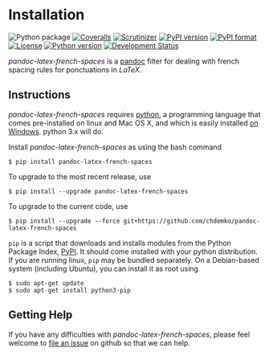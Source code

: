 Installation
============

![Python package](https://github.com/chdemko/pandoc-latex-french-spaces/workflows/Python%20package/badge.svg?branch=develop)
[![Coveralls](https://img.shields.io/coveralls/github/chdemko/pandoc-latex-french-spaces/develop.svg)](https://coveralls.io/github/chdemko/pandoc-latex-french-spaces?branch=develop)
[![Scrutinizer](https://img.shields.io/scrutinizer/g/chdemko/pandoc-latex-french-spaces.svg)](https://scrutinizer-ci.com/g/chdemko/pandoc-latex-french-spaces/)
[![PyPI version](https://img.shields.io/pypi/v/pandoc-latex-french-spaces.svg)](https://pypi.org/project/pandoc-latex-french-spaces/)
[![PyPI format](https://img.shields.io/pypi/format/pandoc-latex-french-spaces.svg)](https://pypi.org/project/pandoc-latex-french-spaces/)
[![License](https://img.shields.io/pypi/l/pandoc-latex-french-spaces.svg)](https://raw.githubusercontent.com/chdemko/pandoc-latex-french-spaces/develop/LICENSE)
[![Python version](https://img.shields.io/pypi/pyversions/pandoc-latex-french-spaces.svg)](https://pypi.org/project/pandoc-latex-french-spaces/)
[![Development Status](https://img.shields.io/pypi/status/pandoc-latex-french-spaces.svg)](https://pypi.org/project/pandoc-latex-french-spaces/)

*pandoc-latex-french-spaces* is a [pandoc] filter for dealing with french spacing rules for ponctuations in *LaTeX*.

[pandoc]: http://pandoc.org/

Instructions
------------

*pandoc-latex-french-spaces* requires [python], a programming language that comes pre-installed on linux and Mac OS X, and which is easily installed [on Windows]. python 3.x will do.

Install *pandoc-latex-french-spaces* as using the bash command

~~~shell
$ pip install pandoc-latex-french-spaces
~~~

To upgrade to the most recent release, use

~~~shell
$ pip install --upgrade pandoc-latex-french-spaces
~~~

To upgrade to the current code, use

~~~shell
$ pip install --upgrade --force git+https://github.com/chdemko/pandoc-latex-french-spaces
~~~

`pip` is a script that downloads and installs modules from the Python Package Index, [PyPI].  It should come installed with your python distribution. If you are running linux, `pip` may be bundled separately. On a Debian-based system (including Ubuntu), you can install it as root using

~~~shell
$ sudo apt-get update
$ sudo apt-get install python3-pip
~~~

[python]: https://www.python.org
[on Windows]: https://www.python.org/downloads/windows
[PyPI]: https://pypi.org


Getting Help
------------

If you have any difficulties with *pandoc-latex-french-spaces*, please feel welcome to [file an issue] on github so that we can help.

[file an issue]: https://github.com/chdemko/pandoc-latex-french-spaces/issues

